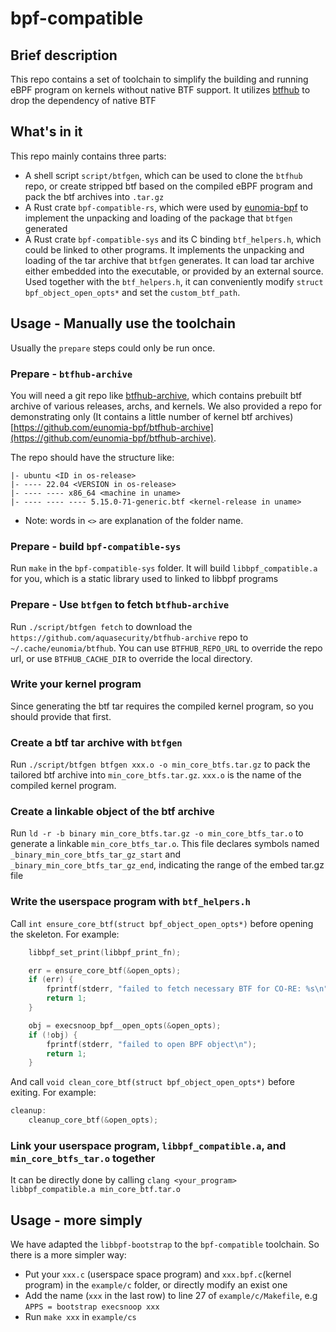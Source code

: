 # bpf-compatible

## Brief description

This repo contains a set of toolchain to simplify the building and running eBPF program on kernels without native BTF support.
It utilizes [btfhub](https://github.com/aquasecurity/btfhub-archive) to drop the dependency of native BTF

## What's in it

This repo mainly contains three parts:

- A shell script `script/btfgen`, which can be used to clone the `btfhub` repo, or create stripped btf based on the compiled eBPF program and pack the btf archives into `.tar.gz`
- A Rust crate `bpf-compatible-rs`, which were used by [eunomia-bpf](https://github.com/eunomia-bpf/eunomia-bpf/) to implement the unpacking and loading of the package that `btfgen` generated
- A Rust crate `bpf-compatible-sys` and its C binding `btf_helpers.h`, which could be linked to other programs. It implements the unpacking and loading of the tar archive that `btfgen` generates. It can load tar archive either embedded into the executable, or provided by an external source. Used together with the `btf_helpers.h`, it can conveniently modify `struct bpf_object_open_opts*` and set the `custom_btf_path`.

## Usage - Manually use the toolchain

Usually the `prepare` steps could only be run once.

### Prepare - `btfhub-archive`

You will need a git repo like [btfhub-archive](https://github.com/aquasecurity/btfhub-archive), which contains prebuilt btf archive of various releases, archs, and kernels. We also provided a repo for demonstrating only (It contains a little number of kernel btf archives) [https://github.com/eunomia-bpf/btfhub-archive](https://github.com/eunomia-bpf/btfhub-archive).

The repo should have the structure like:
```plain
|- ubuntu <ID in os-release>
|- ---- 22.04 <VERSION in os-release>
|- ---- ---- x86_64 <machine in uname>
|- ---- ---- ---- 5.15.0-71-generic.btf <kernel-release in uname>
```
- Note: words in `<>` are explanation of the folder name.

### Prepare - build `bpf-compatible-sys`

Run `make` in the `bpf-compatible-sys` folder. It will build `libbpf_compatible.a` for you, which is a static library used to linked to libbpf programs

### Prepare - Use `btfgen` to fetch `btfhub-archive`

Run `./script/btfgen fetch` to download the `https://github.com/aquasecurity/btfhub-archive` repo to `~/.cache/eunomia/btfhub`. You can use `BTFHUB_REPO_URL` to override the repo url, or use `BTFHUB_CACHE_DIR` to override the local directory.

### Write your kernel program

Since generating the btf tar requires the compiled kernel program, so you should provide that first. 

### Create a btf tar archive with `btfgen`

Run `./script/btfgen btfgen xxx.o -o min_core_btfs.tar.gz` to pack the tailored btf archive into `min_core_btfs.tar.gz`. `xxx.o` is the name of the compiled kernel program.

### Create a linkable object of the btf archive

Run `ld -r -b binary min_core_btfs.tar.gz -o min_core_btfs_tar.o` to generate a linkable `min_core_btfs_tar.o`. This file declares symbols named `_binary_min_core_btfs_tar_gz_start` and `_binary_min_core_btfs_tar_gz_end`, indicating the range of the embed tar.gz file

### Write the userspace program with `btf_helpers.h`

Call `int ensure_core_btf(struct bpf_object_open_opts*)` before opening the skeleton. For example:
```c
	libbpf_set_print(libbpf_print_fn);

	err = ensure_core_btf(&open_opts);
	if (err) {
		fprintf(stderr, "failed to fetch necessary BTF for CO-RE: %s\n", strerror(-err));
		return 1;
	}

	obj = execsnoop_bpf__open_opts(&open_opts);
	if (!obj) {
		fprintf(stderr, "failed to open BPF object\n");
		return 1;
	}
```

And call `void clean_core_btf(struct bpf_object_open_opts*)` before exiting. For example:
```c
cleanup:
	cleanup_core_btf(&open_opts);
```

### Link your userspace program, `libbpf_compatible.a`, and `min_core_btfs_tar.o` together

It can be directly done by calling `clang <your_program> libbpf_compatible.a min_core_btf.tar.o`

## Usage - more simply

We have adapted the `libbpf-bootstrap` to the `bpf-compatible` toolchain. So there is a more simpler way:
- Put your `xxx.c` (userspace space program) and `xxx.bpf.c`(kernel program) in the `example/c` folder, or directly modify an exist one
- Add the name (`xxx` in the last row) to line 27 of `example/c/Makefile`, e.g `APPS = bootstrap execsnoop xxx`
- Run `make xxx` in `example/cs`

